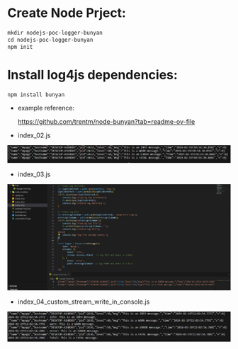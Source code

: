 # Create Node Prject:
    mkdir nodejs-poc-logger-bunyan
    cd nodejs-poc-logger-bunyan
    npm init

# Install log4js dependencies:
    npm install bunyan

- example reference:

    https://github.com/trentm/node-bunyan?tab=readme-ov-file

    


- index_02.js

![screenshot_01.jpg](./screenshot_01.jpg)

- index_03.js

![screenshot_02.jpg](./screenshot_02.jpg)

- index_04_custom_stream_write_in_console.js

![screenshot_03.jpg](./screenshot_03.jpg)
